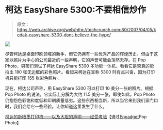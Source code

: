# 柯达 EasyShare 5300:不要相信炒作

> 原文：<https://web.archive.org/web/http://techcrunch.com:80/2007/04/05/kodak-easyshare-5300-dont-believe-the-hype/>

![](img/36a6f1d8b04b525baaf88d7371985bfc.png)

尽管柯达是桌面印刷领域的新手，但它仍拥有一些优秀产品的辉煌历史。但由于这家以照片为中心的公司最近的一些声明，它的声誉可能会荡然无存。在 Pop Photo，男孩们测试了柯达 EasyShare 5300 多功能一体机，看看它是否真的能拍出 180 张无边框的彩色照片。看起来柯达在宣称 5300 时有点兴奋，因为打印机只能打印 165 张彩色照片。

现在，柯达公司声称，用 EasyShare 5300 可以打印 10 美分一张的照片。根据 Pop Photo 的说法，它实际上分解为大约 11.5 美分一张，即使如此，Pop Photo 仍抱怨色彩饱和度低和印刷质量低劣。这些东西相当新，所以当它来到我们家门口时，我们会给它一些经验，让你知道这里发生了什么。

[柯达的新喷墨打印机——以及大胆的声明——经受考验](https://web.archive.org/web/20151017075600/http://www.popphoto.com/popularphotographyfeatures/4012/kodaks-new-inkjet-printer-and-bold-claims-put-to-the-test.html)【通过[Engadget](https://web.archive.org/web/20151017075600/http://www.engadget.com/2007/04/04/kodaks-cheap-inkjet-claims-all-talk/)Pop Photo】